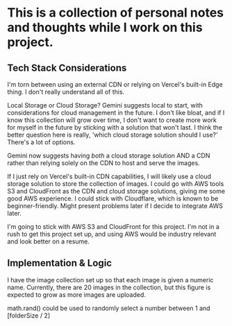 # This is a collection of personal notes and thoughts while I work on this project. 

## Tech Stack Considerations
 
I'm torn between using an external CDN or relying on Vercel's built-in Edge thing. I don't really understand all of this. 

Local Storage or Cloud Storage? Gemini suggests local to start, with considerations for cloud management in the future. I don't like bloat, and if I know this collection will grow over time, I don't want to create more work for myself in the future by sticking with a solution that won't last. I think the better question here is really, 'which cloud storage solution should I use?' There's a lot of options. 

Gemini now suggests having *both* a cloud storage solution AND a CDN rather than relying solely on the CDN to host and serve the images. 

If I just rely on Vercel's built-in CDN capabilities, I will likely use a cloud storage solution to store the collection of images. 
I could go with AWS tools S3 and CloudFront as the CDN and cloud storage solutions, giving me some good AWS experience. 
I could stick with Cloudflare, which is known to be beginner-friendly. Might present problems later if I decide to integrate AWS later. 

I'm going to stick with AWS S3 and CloudFront for this project. I'm not in a rush to get this project set up, and using AWS would be industry relevant and look better on a resume. 

## Implementation & Logic

I have the image collection set up so that each image is given a numeric name. Currently, there are 20 images in the collection, but this figure is expected to grow as more images are uploaded.

math.rand() could be used to randomly select a number between 1 and [folderSize / 2] 